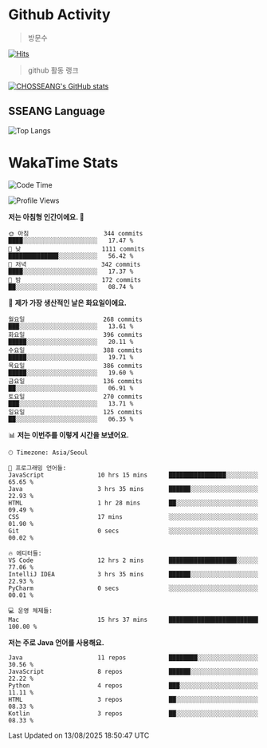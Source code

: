 <!--
**CHOSSEANG/CHOSSEANG** is a ✨ _special_ ✨ repository because its `README.md` (this file) appears on your GitHub profile.

Here are some ideas to get you started:

- 🔭 I’m currently working on ...
- 🌱 I’m currently learning ...
- 👯 I’m looking to collaborate on ...
- 🤔 I’m looking for help with ...
- 💬 Ask me about ...
- 📫 How to reach me: ...
- 😄 Pronouns: ...
- ⚡ Fun fact: ...
-->

# Github Activity
> 방문수

[![Hits](https://hits.seeyoufarm.com/api/count/incr/badge.svg?url=https%3A%2F%2Fgithub.com%2FCHOSSEANG&count_bg=%238AED3E&title_bg=%23495358&icon=electron.svg&icon_color=%23E7E7E7&title=CHOSSEANG&edge_flat=false)](https://hits.seeyoufarm.com)
> github 활동 랭크

[![CHOSSEANG's GitHub stats](https://github-readme-stats.vercel.app/api?username=CHOSSEANG)](https://github.com/CHOSSEANG/github-readme-stats)

## SSEANG Language
![Top Langs](https://github-readme-stats.vercel.app/api/top-langs/?username=CHOSSEANG&layout=compact)

# WakaTime Stats

<!--START_SECTION:waka-->
![Code Time](http://img.shields.io/badge/Code%20Time-784%20hrs%2052%20mins-blue)

![Profile Views](http://img.shields.io/badge/Profile%20Views-1-blue)

**저는 아침형 인간이에요. 🐤** 

```text
🌞 아침                     344 commits         ████░░░░░░░░░░░░░░░░░░░░░   17.47 % 
🌆 낮　                     1111 commits        ██████████████░░░░░░░░░░░   56.42 % 
🌃 저녁                     342 commits         ████░░░░░░░░░░░░░░░░░░░░░   17.37 % 
🌙 밤　                     172 commits         ██░░░░░░░░░░░░░░░░░░░░░░░   08.74 % 
```
📅 **제가 가장 생산적인 날은 화요일이에요.** 

```text
월요일                      268 commits         ███░░░░░░░░░░░░░░░░░░░░░░   13.61 % 
화요일                      396 commits         █████░░░░░░░░░░░░░░░░░░░░   20.11 % 
수요일                      388 commits         █████░░░░░░░░░░░░░░░░░░░░   19.71 % 
목요일                      386 commits         █████░░░░░░░░░░░░░░░░░░░░   19.60 % 
금요일                      136 commits         ██░░░░░░░░░░░░░░░░░░░░░░░   06.91 % 
토요일                      270 commits         ███░░░░░░░░░░░░░░░░░░░░░░   13.71 % 
일요일                      125 commits         ██░░░░░░░░░░░░░░░░░░░░░░░   06.35 % 
```


📊 **저는 이번주를 이렇게 시간을 보냈어요.** 

```text
🕑︎ Timezone: Asia/Seoul

💬 프로그래밍 언어들: 
JavaScript               10 hrs 15 mins      ████████████████░░░░░░░░░   65.65 % 
Java                     3 hrs 35 mins       ██████░░░░░░░░░░░░░░░░░░░   22.93 % 
HTML                     1 hr 28 mins        ██░░░░░░░░░░░░░░░░░░░░░░░   09.49 % 
CSS                      17 mins             ░░░░░░░░░░░░░░░░░░░░░░░░░   01.90 % 
Git                      0 secs              ░░░░░░░░░░░░░░░░░░░░░░░░░   00.02 % 

🔥 에디터들: 
VS Code                  12 hrs 2 mins       ███████████████████░░░░░░   77.06 % 
IntelliJ IDEA            3 hrs 35 mins       ██████░░░░░░░░░░░░░░░░░░░   22.93 % 
PyCharm                  0 secs              ░░░░░░░░░░░░░░░░░░░░░░░░░   00.01 % 

💻 운영 체제들: 
Mac                      15 hrs 37 mins      █████████████████████████   100.00 % 
```

**저는 주로 Java 언어를 사용해요.** 

```text
Java                     11 repos            ████████░░░░░░░░░░░░░░░░░   30.56 % 
JavaScript               8 repos             ██████░░░░░░░░░░░░░░░░░░░   22.22 % 
Python                   4 repos             ███░░░░░░░░░░░░░░░░░░░░░░   11.11 % 
HTML                     3 repos             ██░░░░░░░░░░░░░░░░░░░░░░░   08.33 % 
Kotlin                   3 repos             ██░░░░░░░░░░░░░░░░░░░░░░░   08.33 % 
```




 Last Updated on 13/08/2025 18:50:47 UTC
<!--END_SECTION:waka-->
